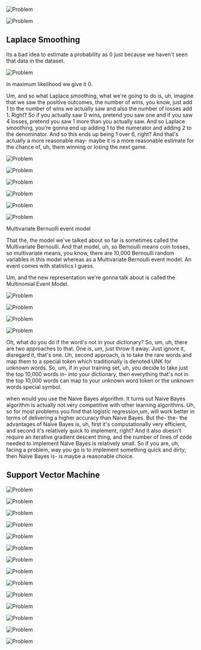 ![Problem](./images/lecture6/img1.JPG)

![Problem](./images/lecture6/img2.JPG)

## Laplace Smoothing

Its a bad idea to estimate a probability as 0 just because we haven't seen that data in the dataset.

![Problem](./images/lecture6/img3.JPG)

In maximum likelihood we give it 0.

Um, and so what Laplace smoothing, what we're going to do is, uh, imagine that we saw the positive outcomes, the number of wins, you know, just add 1 to the number of wins we actually saw and also the number of losses add 1. Right? So if you actually saw 0 wins, pretend you saw one and if you saw 4 losses, pretend you saw 1 more than you actually saw. And so Laplace smoothing, you're gonna end up adding 1 to the numerator and adding 2 to the denominator. And so this ends up being 1 over 6, right? And that's actually a more reasonable may- maybe it is a more reasonable estimate for the chance of, uh, them winning or losing the next game. 

![Problem](./images/lecture6/img4.JPG)

![Problem](./images/lecture6/img5.JPG)

![Problem](./images/lecture6/img6.JPG)

![Problem](./images/lecture6/img7.JPG)

![Problem](./images/lecture6/img8.JPG)

![Problem](./images/lecture6/img9.JPG)

Multivariate Bernuolli event model

That the, the model we've talked about so far is sometimes called the Multivariate Bernoulli. And that model, uh, so Bernoulli means coin tosses, so multivariate means, you know, there are 10,000 Bernoulli random variables in this model whereas as a Multivariate Bernoulli event model. An event comes with statistics I guess. 

Um, and the new representation we're gonna talk about is called the Multinomial Event Model. 

![Problem](./images/lecture6/img10.JPG)

![Problem](./images/lecture6/img11.JPG)

![Problem](./images/lecture6/img12.JPG) 

![Problem](./images/lecture6/img13.JPG) 

Oh, what do you do if the word's not in your dictionary? So, um, uh, there are two approaches to that. One is, um, just throw it away. Just ignore it, disregard it, that's one. Uh, second approach, is to take the rare words and map them to a special token which traditionally is denoted UNK for unknown words. So, um, if in your training set, uh, you decide to take just the top 10,000 words in- into your dictionary, then everything that's not in the top 10,000 words can map to your unknown word token or the unknown words special symbol.

when would you use the Naive Bayes algorithm. It turns out Naive Bayes algorithm is actually not very competitive with other learning algorithms. Uh, so for most problems you find that logistic regression,um, will work better in terms of delivering a higher accuracy than Naive Bayes. But the- the- the advantages of Naive Bayes is, uh, first it's computationally very efficient, and second it's relatively quick to implement, right? And it also doesn't require an iterative gradient descent thing, and the number of lines of code needed to implement Naive Bayes is relatively small. So if you are, uh, facing a problem, way you go is to implement something quick and dirty, then Naive Bayes is- is maybe a reasonable choice. 

## Support Vector Machine

![Problem](./images/lecture6/img14.JPG) 

![Problem](./images/lecture6/img15.JPG) 

![Problem](./images/lecture6/img16.JPG) 

![Problem](./images/lecture6/img17.JPG) 

![Problem](./images/lecture6/img18.JPG) 

![Problem](./images/lecture6/img19.JPG) 

![Problem](./images/lecture6/img20.JPG) 

![Problem](./images/lecture6/img21.JPG)

![Problem](./images/lecture6/img22.JPG)

![Problem](./images/lecture6/img23.JPG)

![Problem](./images/lecture6/img24.JPG)

![Problem](./images/lecture6/img25.JPG)

![Problem](./images/lecture6/img26.JPG)

![Problem](./images/lecture6/img27.JPG)
